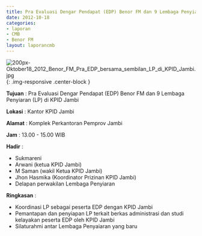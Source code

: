 ```yaml
---
title: Pra Evaluasi Dengar Pendapat (EDP) Benor FM dan 9 Lembaga Penyiaran (LP) di KPID Jambi
date: 2012-10-18
categories:
- laporan
- CMB
- Benor FM
layout: laporancmb
---
```


![200px-Oktober18_2012_Benor_FM_Pra_EDP_bersama_sembilan_LP_di_KPID_Jambi.jpg](/uploads/200px-Oktober18_2012_Benor_FM_Pra_EDP_bersama_sembilan_LP_di_KPID_Jambi.jpg){: .img-responsive .center-block }	
	
**Tujuan** :	Pra Evaluasi Dengar Pendapat (EDP) Benor FM dan 9 Lembaga Penyiaran (LP) di KPID Jambi
	
**Lokasi** :	Kantor KPID Jambi
	
**Alamat** : 	Komplek Perkantoran Pemprov Jambi
	
**Jam** :	13.00 - 15.00 WIB
	
**Hadir** :	
*	Sukmareni
*	Arwani (ketua KPID Jambi)
*	M Saman (wakil Ketua KPID Jambi)
*	Jhon Hasmika (Koordinator Prizinan KPID Jambi)
*	Delapan perwakilan Lembaga Penyiaran

**Ringkasan** :	
*	Koordinasi LP sebagai peserta EDP dengan KPID Jambi
*	Pemantapan dan penyiapan LP terkait berkas administrasi dan studi kelayakan peserta EDP oleh KPID Jambi
*	Silaturahmi antar Lembaga Penyaiaran yang baru
